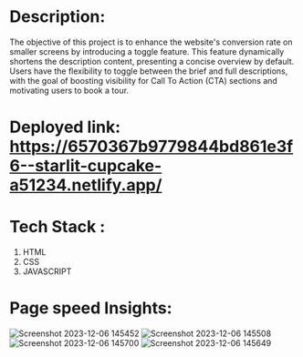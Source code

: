 # Description: 
The objective of this project is to enhance the website's conversion rate on smaller screens by introducing a toggle feature. This feature dynamically shortens the description content, presenting a concise overview by default. Users have the flexibility to toggle between the brief and full descriptions, with the goal of boosting visibility for Call To Action (CTA) sections and motivating users to book a tour.
# Deployed link: https://6570367b9779844bd861e3f6--starlit-cupcake-a51234.netlify.app/
# Tech Stack :
 1. HTML
 2. CSS
 3. JAVASCRIPT

# Page speed Insights:

![Screenshot 2023-12-06 145452](https://github.com/ShudhanshuShekhar123/Travelopia_test/assets/115460439/e5f9fa8b-754f-4456-a1e6-aaaa851bc9d0)
![Screenshot 2023-12-06 145508](https://github.com/ShudhanshuShekhar123/Travelopia_test/assets/115460439/caa8d62b-cf2f-4203-82fa-b5d39090262a)
![Screenshot 2023-12-06 145700](https://github.com/ShudhanshuShekhar123/Travelopia_test/assets/115460439/d3a80cfa-4089-4bdb-911e-111bda332b76)
![Screenshot 2023-12-06 145649](https://github.com/ShudhanshuShekhar123/Travelopia_test/assets/115460439/c20df2fb-40c8-44a9-a278-d64137076651)




